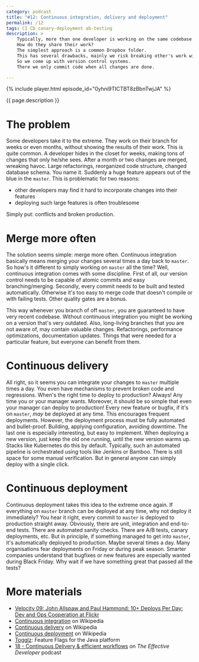 ```yaml
---
category: podcast
title: "#12: Continuous integration, delivery and deployment"
permalink: /12
tags: CI CD canary-deployment ab-testing
description: >
    Typically, more than one developer is working on the same codebase.
    How do they share their work?
    The simplest approach is a common Dropbox folder.
    This has several drawbacks, mainly we risk breaking other's work with our half-done features.
    So we come up with version control systems.
    There we only commit code when all changes are done.

---
```


{% include player.html episode_id="0yhni9TICTBT8zBbnTwjJA" %}

{{ page.description }}


# The problem

Some developers take it to the extreme.
They work on their branch for weeks or even months, without showing the results of their work.
This is quite common.
A developer hides in the closet for weeks, making tons of changes that only he/she sees.
After a month or two changes are merged, wreaking havoc.
Large refactorings, reorganized code structure, changed database schema.
You name it.
Suddenly a huge feature appears out of the blue in the `master`.
This is problematic for two reasons:

* other developers may find it hard to incorporate changes into their features
* deploying such large features is often troublesome

Simply put: conflicts and broken production.

# Merge more often

The solution seems simple: merge more often.
Continuous integration basically means merging your changes several times a day back to `master`.
So how's it different to simply working on `master` all the time?
Well, continuous integration comes with some discipline.
First of all, our version control needs to be capable of atomic commits and easy branching/merging.
Secondly, every commit needs to be built and tested automatically.
Otherwise it's too easy to merge code that doesn't compile or with failing tests.
Other quality gates are a bonus.

This way whenever you branch of off `master`, you are guaranteed to have very recent codebase.
Without continuous integration you might be working on a version that's very outdated.
Also, long-living branches that you are not aware of, may contain valuable changes.
Refactorings, performance optimizations, documentation updates.
Things that were needed for a particular feature, but everyone can benefit from them.

# Continuous delivery

All right, so it seems you can integrate your changes to `master` multiple times a day.
You even have mechanisms to prevent broken code and regressions.
When's the right time to deploy to production?
Always!
Any time you or your manager wants.
Moreover, it should be so simple that even your manager can deploy to production!
Every new feature or bugfix, if it's on `master`, _may_ be deployed at any time.
This encourages frequent deployments.
However, the deployment process must be fully automated and bullet-proof.
Building, applying configuration, avoiding downtime.
The last one is especially interesting, but easy to implement.
When deploying a new version, just keep the old one running, until the new version warms up.
Stacks like Kubernetes do this by default.
Typically, such an automated pipeline is orchestrated using tools like Jenkins or Bamboo.
There is still space for some manual verification.
But in general anyone can simply deploy with a single click.

# Continuous deployment

Continuous deployment takes this idea to the extreme once again.
If everything on `master` branch can be deployed at any time, why not deploy it immediately?
You hear it right, every commit to `master` is deployed to production straight away.
Obviously, there are unit, integration and end-to-end tests.
There are automated sanity checks.
There are A/B tests, canary deployments, etc.
But in principle, if something managed to get into `master`, it's automatically deployed to production.
Maybe several times a day.
Many organisations fear deployments on Friday or during peak season.
Smarter companies understand that bugfixes or new features are especially wanted during Black Friday.
Why wait if we have something great that passed all the tests?

# More materials

* [Velocity 09: John Allspaw and Paul Hammond: 10+ Deploys Per Day: Dev and Ops Cooperation at Flickr](https://www.youtube.com/watch?v=LdOe18KhtT4)
* [Continuous integration](https://en.wikipedia.org/wiki/Continuous_integration) on Wikipedia
* [Continuous delivery](https://en.wikipedia.org/wiki/Continuous_delivery) on Wikipedia
* [Continuous deployment](https://en.wikipedia.org/wiki/Continuous_deployment) on Wikipedia
* [Togglz](https://www.togglz.org/): Feature Flags for the Java platform
* [18 - Continuous Delivery & efficient workflows](https://anchor.fm/effective-developer/episodes/18---Continuous-Delivery--efficient-workflows-ehosqu) on _The Effective Developer_ podcast


